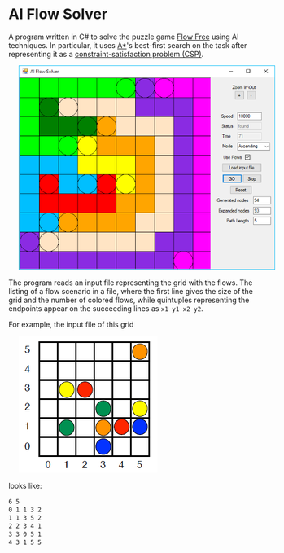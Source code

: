 # AI Flow Solver
A program written in C# to solve the puzzle game [Flow Free](https://en.wikipedia.org/wiki/Flow_Free) using AI techniques. In particular, it uses [A*](https://en.wikipedia.org/wiki/A*_search_algorithm)'s best-first search on the task after representing it as a [constraint-satisfaction problem (CSP)](https://en.wikipedia.org/wiki/Constraint_satisfaction_problem). 

<img src="images/app_screenshot.png" hspace="20">

The program reads an input file representing the grid with the flows. The listing of a flow scenario in a file, where the first line gives the size of the grid and the number of colored flows, while quintuples representing the endpoints appear on the succeeding lines as `x1 y1 x2 y2`.

For example, the input file of this grid

<img src="images/sample_grid.png" hspace="20">

looks like:

```
6 5
0 1 1 3 2
1 1 3 5 2
2 2 3 4 1
3 3 0 5 1
4 3 1 5 5
```
